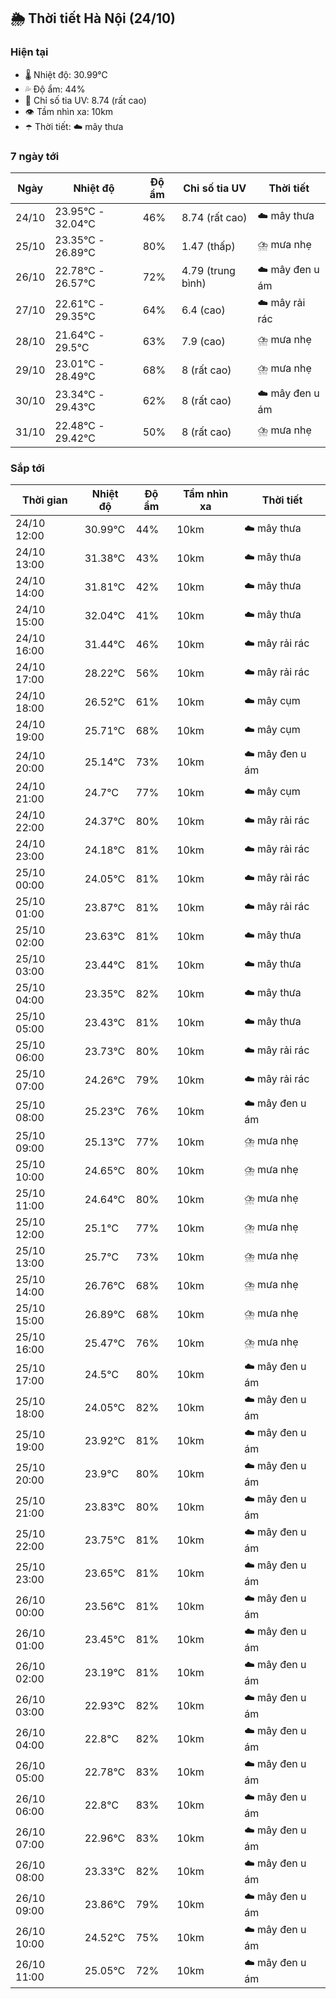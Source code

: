 ## 🌦️ Thời tiết Hà Nội (24/10)

### Hiện tại

- 🌡️ Nhiệt độ: 30.99℃
- 💦 Độ ẩm: 44%
- 🌟 Chỉ số tia UV: 8.74 (rất cao)
- 👁️ Tầm nhìn xa: 10km
- ☂️ Thời tiết: ☁️ mây thưa

### 7 ngày tới

| Ngày | Nhiệt độ | Độ ẩm | Chỉ số tia UV | Thời tiết |
| --- | --- | --- | --- | --- |
| 24/10 | 23.95℃ - 32.04℃ | 46% | 8.74 (rất cao) | ☁️ mây thưa |
| 25/10 | 23.35℃ - 26.89℃ | 80% | 1.47 (thấp) | ⛈️ mưa nhẹ |
| 26/10 | 22.78℃ - 26.57℃ | 72% | 4.79 (trung bình) | ☁️ mây đen u ám |
| 27/10 | 22.61℃ - 29.35℃ | 64% | 6.4 (cao) | ☁️ mây rải rác |
| 28/10 | 21.64℃ - 29.5℃ | 63% | 7.9 (cao) | ⛈️ mưa nhẹ |
| 29/10 | 23.01℃ - 28.49℃ | 68% | 8 (rất cao) | ⛈️ mưa nhẹ |
| 30/10 | 23.34℃ - 29.43℃ | 62% | 8 (rất cao) | ☁️ mây đen u ám |
| 31/10 | 22.48℃ - 29.42℃ | 50% | 8 (rất cao) | ⛈️ mưa nhẹ |

### Sắp tới

| Thời gian | Nhiệt độ | Độ ẩm | Tầm nhìn xa | Thời tiết |
| --- | --- | --- | --- | --- |
| 24/10 12:00 | 30.99℃ | 44% | 10km | ☁️ mây thưa |
| 24/10 13:00 | 31.38℃ | 43% | 10km | ☁️ mây thưa |
| 24/10 14:00 | 31.81℃ | 42% | 10km | ☁️ mây thưa |
| 24/10 15:00 | 32.04℃ | 41% | 10km | ☁️ mây thưa |
| 24/10 16:00 | 31.44℃ | 46% | 10km | ☁️ mây rải rác |
| 24/10 17:00 | 28.22℃ | 56% | 10km | ☁️ mây rải rác |
| 24/10 18:00 | 26.52℃ | 61% | 10km | ☁️ mây cụm |
| 24/10 19:00 | 25.71℃ | 68% | 10km | ☁️ mây cụm |
| 24/10 20:00 | 25.14℃ | 73% | 10km | ☁️ mây đen u ám |
| 24/10 21:00 | 24.7℃ | 77% | 10km | ☁️ mây cụm |
| 24/10 22:00 | 24.37℃ | 80% | 10km | ☁️ mây rải rác |
| 24/10 23:00 | 24.18℃ | 81% | 10km | ☁️ mây rải rác |
| 25/10 00:00 | 24.05℃ | 81% | 10km | ☁️ mây rải rác |
| 25/10 01:00 | 23.87℃ | 81% | 10km | ☁️ mây rải rác |
| 25/10 02:00 | 23.63℃ | 81% | 10km | ☁️ mây thưa |
| 25/10 03:00 | 23.44℃ | 81% | 10km | ☁️ mây thưa |
| 25/10 04:00 | 23.35℃ | 82% | 10km | ☁️ mây thưa |
| 25/10 05:00 | 23.43℃ | 81% | 10km | ☁️ mây thưa |
| 25/10 06:00 | 23.73℃ | 80% | 10km | ☁️ mây rải rác |
| 25/10 07:00 | 24.26℃ | 79% | 10km | ☁️ mây rải rác |
| 25/10 08:00 | 25.23℃ | 76% | 10km | ☁️ mây đen u ám |
| 25/10 09:00 | 25.13℃ | 77% | 10km | ⛈️ mưa nhẹ |
| 25/10 10:00 | 24.65℃ | 80% | 10km | ⛈️ mưa nhẹ |
| 25/10 11:00 | 24.64℃ | 80% | 10km | ⛈️ mưa nhẹ |
| 25/10 12:00 | 25.1℃ | 77% | 10km | ⛈️ mưa nhẹ |
| 25/10 13:00 | 25.7℃ | 73% | 10km | ⛈️ mưa nhẹ |
| 25/10 14:00 | 26.76℃ | 68% | 10km | ⛈️ mưa nhẹ |
| 25/10 15:00 | 26.89℃ | 68% | 10km | ⛈️ mưa nhẹ |
| 25/10 16:00 | 25.47℃ | 76% | 10km | ⛈️ mưa nhẹ |
| 25/10 17:00 | 24.5℃ | 80% | 10km | ☁️ mây đen u ám |
| 25/10 18:00 | 24.05℃ | 82% | 10km | ☁️ mây đen u ám |
| 25/10 19:00 | 23.92℃ | 81% | 10km | ☁️ mây đen u ám |
| 25/10 20:00 | 23.9℃ | 80% | 10km | ☁️ mây đen u ám |
| 25/10 21:00 | 23.83℃ | 80% | 10km | ☁️ mây đen u ám |
| 25/10 22:00 | 23.75℃ | 81% | 10km | ☁️ mây đen u ám |
| 25/10 23:00 | 23.65℃ | 81% | 10km | ☁️ mây đen u ám |
| 26/10 00:00 | 23.56℃ | 81% | 10km | ☁️ mây đen u ám |
| 26/10 01:00 | 23.45℃ | 81% | 10km | ☁️ mây đen u ám |
| 26/10 02:00 | 23.19℃ | 81% | 10km | ☁️ mây đen u ám |
| 26/10 03:00 | 22.93℃ | 82% | 10km | ☁️ mây đen u ám |
| 26/10 04:00 | 22.8℃ | 82% | 10km | ☁️ mây đen u ám |
| 26/10 05:00 | 22.78℃ | 83% | 10km | ☁️ mây đen u ám |
| 26/10 06:00 | 22.8℃ | 83% | 10km | ☁️ mây đen u ám |
| 26/10 07:00 | 22.96℃ | 83% | 10km | ☁️ mây đen u ám |
| 26/10 08:00 | 23.33℃ | 82% | 10km | ☁️ mây đen u ám |
| 26/10 09:00 | 23.86℃ | 79% | 10km | ☁️ mây đen u ám |
| 26/10 10:00 | 24.52℃ | 75% | 10km | ☁️ mây đen u ám |
| 26/10 11:00 | 25.05℃ | 72% | 10km | ☁️ mây đen u ám |
